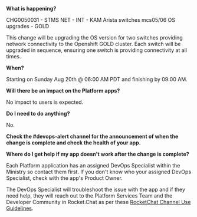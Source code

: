 
**What is happening?**

CHG0050031 - STMS NET - INT - KAM Arista switches mcs05/06 OS upgrades - GOLD

This change will be upgrading the OS version for two switches providing network connectivity to the Openshift GOLD cluster. Each switch will be upgraded in sequence, ensuring one switch is providing connectivity at all times.

**When?**

Starting on Sunday Aug 20th @ 06:00 AM PDT and finishing by 09:00 AM.

**Will there be an impact on the Platform apps?**

No impact to users is expected.

**Do I need to do anything?**

No.

**Check the #devops-alert channel for the announcement of when the change is complete and check the health of your app.**

**Where do I get help if my app doesn't work after the change is complete?**

Each Platform application has an assigned DevOps Specialist within the Ministry so contact them first. If you don't know who your assigned DevOps Specialist, check with the app's Product Owner.

The DevOps Specialist will troubleshoot the issue with the app and if they need help, they will reach out to the Platform Services Team and the Developer Community in Rocket.Chat as per these [RocketChat Channel Use Guidelines](
https://developer.gov.bc.ca/Getting-human-support-for-issues-not-covered-by-devops-requests).
